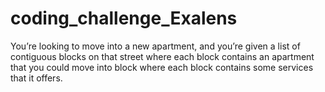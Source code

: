 # coding_challenge_Exalens
You’re looking to move into a new apartment, and you’re given a list of contiguous blocks on that street where each block contains an apartment that you could move into block where each block contains some services that it offers.
